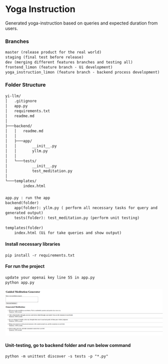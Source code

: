# Yoga Instruction 

Generated yoga-instruction based on queries and expected duration from users.

### Branches
    master (release product for the real world)
    staging (final test before release)
    dev (merging different features branches and testing all)
    frontend_limon (feature branch - Ui development)
    yoga_instruction_limon (feature branch - backend process development)

### Folder Structure

    yi-llm/
    │   .gitignore
    │   app.py
    │   requirements.txt
    │   readme.md
    │
    ├───backend/
    │   │   readme.md
    │   │
    │   ├───app/
    │   │       __init__.py
    │   │       yllm.py
    │   │
    │   └───tests/
    │           __init__.py
    │           test_meditation.py
    │
    └───templates/
            index.html

### 
    app.py : run the app
    backend(folder)
        app(folder): yllm.py ( perform all necessary tasks for query and generated output)
        tests(folder): test_meditation.py (perform unit testing)

    templates(folder)
        index.html (Ui for take queries and show output)

#### Install necessary libraries
    pip install -r requirements.txt
#### For run the project
    update your openai key line 55 in app.py
    python app.py

![](https://github.com/LIMON100/yi-llm/blob/master/images/output_med.PNG?raw=true)

#### Unit-testing, go to backend folder and run below command
    python -m unittest discover -s tests -p "*.py"
